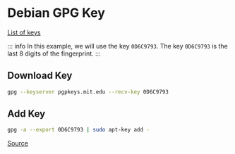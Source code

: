 # Debian GPG Key

[List of keys](https://ftp-master.debian.org/keys.html)

::: info
In this example, we will use the key `0D6C9793`. The key `0D6C9793` is the last 8 digits of the fingerprint.
:::

## Download Key

```bash
gpg --keyserver pgpkeys.mit.edu --recv-key 0D6C9793
```

## Add Key

```bash
gpg -a --export 0D6C9793 | sudo apt-key add -
```

[Source](https://www.debian.org/doc/manuals/securing-debian-manual/deb-pack-sign.en.html)

